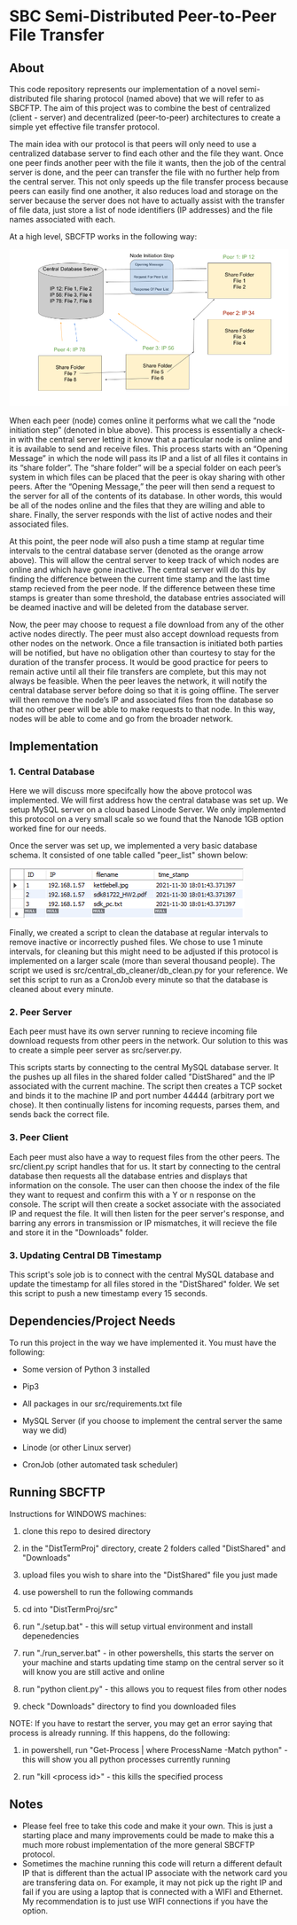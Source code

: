 # SBC Semi-Distributed Peer-to-Peer File Transfer

## About 

This code repository represents our implementation of a novel semi-distributed file sharing protocol (named above) that we will refer to as SBCFTP. The aim of this project was to combine the best of centralized (client - server) and decentralized (peer-to-peer) architectures to create a simple yet effective file transfer protocol. 

The main idea with our protocol is that peers will only need to use a centralized database server to find each other and the file they want. Once one peer finds another peer with the file it wants, then the job of the central server is done, and the peer can transfer the file with no further help from the central server. This not only speeds up the file transfer process because peers can easily find one another, it also reduces load and storage on the server because the server does not have to actually assist with the transfer of file data, just store a list of node identifiers (IP addresses) and the file names associated with each. 

At a high level, SBCFTP works in the following way:

![plot](./pics/Protocol_Diagram.png)

When each peer (node) comes online it performs what we call the “node initiation step” (denoted in blue above). This process is essentially a check-in with the central server letting it know that a particular node is online and it is available to send and receive files. This process starts with an “Opening Message” in which the node will pass its IP and a list of all files it contains in its “share folder”. The “share folder” will be a special folder on each peer’s system in which files can be placed that the peer is okay sharing with other peers. After the “Opening Message,” the peer will then send a request to the server for all of the contents of its database. In other words, this would be all of the nodes online and the files that they are willing and able to share. Finally, the server responds with the list of active nodes and their associated files. 

At this point, the peer node will also push a time stamp at regular time intervals to the central database server (denoted as the orange arrow above). This will allow the central server to keep track of which nodes are online and which have gone inactive. The central server will do this by finding the difference between the current time stamp and the last time stamp recieved from the peer node. If the difference between these time stamps is greater than some threshold, the database entries associated will be deamed inactive and will be deleted from the database server. 

Now, the peer may choose to request a file download from any of the other active nodes directly. The peer must also accept download requests from other nodes on the network. Once a file transaction is initiated both parties will be notified, but have no obligation other than courtesy to stay for the duration of the transfer process. It would be good practice for peers to remain active until all their file transfers are complete, but this may not always be feasible. When the peer leaves the network, it will notify the central database server before doing so that it is going offline. The server will then remove the node’s IP and associated files from the database so that no other peer will be able to make requests to that node. In this way, nodes will be able to come and go from the broader network.


## Implementation

### 1. Central Database

Here we will discuss more specifcally how the above protocol was implemented. We will first address how the central database was set up. We setup MySQL server on a cloud based Linode Server. We only implemented this protocol on a very small scale so we found that the Nanode 1GB option worked fine for our needs. 

Once the server was set up, we implemented a very basic database schema. It consisted of one table called "peer_list" shown below: 

![plot](./pics/schema.png)

Finally, we created a script to clean the database at regular intervals to remove inactive or incorrectly pushed files. We chose to use 1 minute intervals, for cleaning but this might need to be adjusted if this protocol is implemented on a larger scale (more than several thousand people). The script we used is src/central_db_cleaner/db_clean.py for your reference. We set this script to run as a CronJob every minute so that the database is cleaned about every minute. 

### 2. Peer Server

Each peer must have its own server running to recieve incoming file download requests from other peers in the network. Our solution to this was to create a simple peer server as src/server.py. 

This scripts starts by connecting to the central MySQL database server. It the pushes up all files in the shared folder called "DistShared" and the IP associated with the current machine. The script then creates a TCP socket and binds it to the machine IP and port number 44444 (arbitrary port we chose). It then continually listens for incoming requests, parses them, and sends back the correct file. 

### 3. Peer Client 

Each peer must also have a way to request files from the other peers. The src/client.py script handles that for us. It start by connecting to the central database then requests all the database entries and displays that information on the console. The user can then choose the index of the file they want to request and confirm this with a Y or n response on the console. The script will then create a socket associate with the associated IP and request the file. It will then listen for the peer server's response, and barring any errors in transmission or IP mismatches, it will recieve the file and store it in the "Downloads" folder. 

### 3. Updating Central DB Timestamp

This script's sole job is to connect with the central MySQL database and update the timestamp for all files stored in the "DistShared" folder. We set this script to push a new timestamp every 15 seconds. 

## Dependencies/Project Needs

To run this project in the way we have implemented it. You must have the following:

* Some version of Python 3 installed

* Pip3

* All packages in our src/requirements.txt file

* MySQL Server (if you choose to implement the central server the same way we did)

* Linode (or other Linux server)

* CronJob (other automated task scheduler)

## Running SBCFTP

Instructions for WINDOWS machines:

1. clone this repo to desired directory

2. in the "DistTermProj" directory, create 2 folders called "DistShared" and "Downloads"

3. upload files you wish to share into the "DistShared" file you just made 

4. use powershell to run the following commands

5. cd into "DistTermProj/src"

6. run "./setup.bat" - this will setup virtual environment and install depenedencies

7. run "./run_server.bat" - in other powershells, this starts the server on your machine and starts updating time stamp on the central server so it will know you are still active and online

8. run "python client.py" - this allows you to request files from other nodes 

9. check "Downloads" directory to find you downloaded files 


NOTE: If you have to restart the server, you may get an error saying that process is already running. If this happens, do the following:

1. in powershell, run "Get-Process | where ProcessName -Match python" - this will show you all python processes currently running

2. run "kill \<process id\>" - this kills the specified process


## Notes

* Please feel free to take this code and make it your own. This is just a starting place and many improvements could be made to make this a much more robust implementation of the more general SBCFTP protocol. 
* Sometimes the machine running this code will return a different default IP that is different than the actual IP associate with the network card you are transfering data on. For example, it may not pick up the right IP and fail if you are using a laptop that is connected with a WIFI and Ethernet. My recommendation is to just use WIFI connections if you have the option. 
